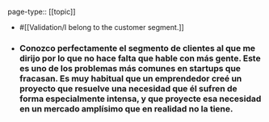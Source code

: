 page-type:: [[topic]]

- #[[Validation/I belong to the customer segment.]]

- ### Conozco perfectamente el segmento de clientes al que me dirijo por lo que no hace falta que hable con más gente. Este es uno de los problemas más comunes en startups que fracasan. Es muy habitual que un emprendedor creé un proyecto que resuelve una necesidad que él sufren de forma especialmente intensa, y que proyecte esa necesidad en un mercado amplísimo que en realidad no la tiene.



